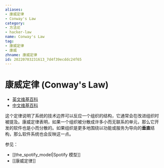 ```yaml
---
aliases:
- 康威定律
- Conway's Law
category:
- 方法论
- hacker-law
name: Conway's Law
tag:
- 康威定律
- 康威
zhname: 康威定律
id: 20220703231613_7d4f39ecddc24f65
---
```


# 康威定律 (Conway's Law)

- [英文维基百科](https://en.wikipedia.org/wiki/Conway%27s_law)
- [中文维基百科](https://zh.wikipedia.org/wiki/%E5%BA%B7%E5%A8%81%E5%AE%9A%E5%BE%8B)

这个定律说明了系统的技术边界可以反应一个组织的结构，它通常会在改进组织时被提及。康威定律表明，如果一个组织被分散成许多小而无联系的单元，那么它开发的软件也是小而分散的。如果组织是更多地围绕以功能或服务为导向的**垂直**结构，那么软件系统也会反映这一点。

参见：

- [[the_spotify_model|Spotify 模型]]
- [[康威定律]]
